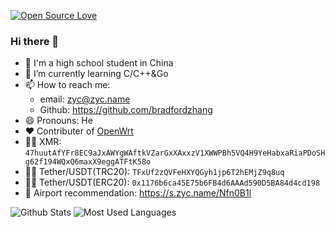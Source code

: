 [![Open Source Love](https://badges.frapsoft.com/os/v2/open-source.svg?v=103)](https://github.com/ellerbrock/open-source-badges/)
### Hi there 👋

<!--
**bradfordzhang/bradfordzhang** is a ✨ _special_ ✨ repository because its `README.md` (this file) appears on your GitHub profile.

Here are some ideas to get you started:

- 🔭 I’m currently working on ...
- 🌱 I’m currently learning ...
- 👯 I’m looking to collaborate on ...
- 🤔 I’m looking for help with ...
- 💬 Ask me about ...
- 📫 How to reach me: ...
- 😄 Pronouns: ...
- ⚡ Fun fact: ...
-->
 - 🔭 I'm a high school student in China
 - 🌱 I’m currently learning C/C++&Go
 - 📫 How to reach me: 
    - email: zyc@zyc.name
    - Github: https://github.com/bradfordzhang
 - 😄 Pronouns: He
 - ❤️ Contributer of [OpenWrt](https://github.com/openwrt/openwrt)
 - 🙏🏻 XMR: `47huutAfYFr8EC9aJxAWYgWAftkVZarGxXAxxzV1XWWPBh5VQ4H9YeHabxaRiaPDoSHg62f194WQxQ6maxX9eggATFtK58o`
 - 🙏🏻 Tether/USDT(TRC20): `TFxUf2zQVFeHXYQGyh1jp6T2hEMjZ9q8uq`
 - 🙏🏻 Tether/USDT(ERC20): `0x1176b6ca45E75b6FB4d6AAAd590D5BA84d4cd198`
 - 🤛 Airport recommendation: https://s.zyc.name/Nfn0B1l


![Github Stats](https://github-readme-stats.vercel.app/api?username=bradfordzhang&show_icons=true&theme=radical&count_private=true)
![Most Used Languages](https://github-readme-stats.vercel.app/api/top-langs/?username=bradfordzhang&theme=radical&layout=compact&count_private=true)
